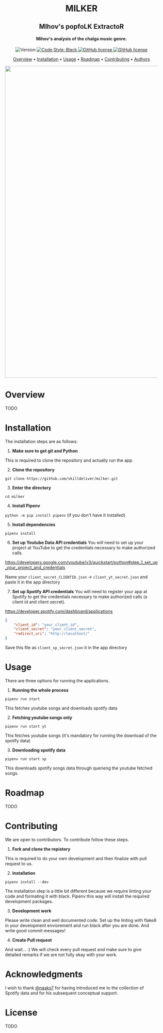 <h1 align="center">
MILKER
</h1>
<h2 align="center">
MIhov's popfoLK ExtractoR
</h2>
<h4 align="center">Mihov's analysis of the chalga music genre.</h4>

<div align="center">
	<a>
	    <img src="https://img.shields.io/github/v/tag/skilldeliver/milker" alt="Version">
	</a>
	<a href="https://github.com/ambv/black">
	    <img src="https://img.shields.io/badge/code%20style-black-000000.svg" alt="Code Style: Black">
	</a>
	<a href="https://github.com/skilldeliver/milker/blob/master/LICENSE">
	    <img src="https://img.shields.io/github/license/Naereen/StrapDown.js.svg" alt="GitHub license">
	</a>
	<a href="https://img.shields.io/badge/PRs-welcome-brightgreen.svg?style=flat-square">
	    <img src="https://img.shields.io/badge/PRs-welcome-brightgreen.svg?style=flat-square" alt="GitHub license">
	</a>
</div>

<p align="center">
  <a href="#overview">Overview</a>
  •
  <a href="#installation">Installation</a>
  •
  <a href="#usage">Usage</a>
  •
  <a href="#roadmapp">Roadmap</a>
  •
  <a href="#contributing">Contributing</a>
  •
  <a href="#authors-and-acknowledgment">Authors</a>
</p>

<p align="center">
  <img src="https://i.imgur.com/YwtAJTt.png" width="1024">
</p>

# Overview
TODO

# Installation
The installation steps are as follows:

1. **Make sure to get git and Python**

This is required to clone the repository and actually run the app.

2. **Clone the repository**

`git clone https://github.com/skilldeliver/milker.git`

3. **Enter the directory**

`cd milker`

4. **Install Pipenv**

`python -m pip install pipenv` (if you don't have it installed)

5. **Install dependencies**

`pipenv install`

6. **Set up Youtube Data API credentials**
You will need to set up your project at YouTube to get the credentials necessary to make authorized calls.

https://developers.google.com/youtube/v3/quickstart/python#step_1_set_up_your_project_and_credentials

Name your `client_secret_CLIENTID.json` -> `client_yt_secret.json` and paste it in the app directory 

7. **Set up Spotify API credentials**
You will need to register your app at Spotify to get the credentials necessary to make authorized calls (a client id and client secret).

https://developer.spotify.com/dashboard/applications

```json
{
	"client_id": "your_client_id",
	"client_secret": "your_client_secret",
	"redirect_uri": "http://localhost/"
}
```

Save this file as `client_sp_secret.json` it in the app directory 


# Usage
There are three options for running the applications.

1. **Running the whole process**

 `pipenv run start`

This fetches youtube songs and downloads spotify data

2. **Fetching youtube songs only**

 `pipenv run start yt`

This fetches youtube songs (it's mandatory for running the download of the spotify data)

3. **Downloading spotify data**

 `pipenv run start sp`

This downloads spotify songs data through querieng the youtube fetched songs. 

# Roadmap
TODO

# Contributing
We are open to contributors. To contribute follow these steps.

1. **Fork and clone the repistory**

This is required to do your own development and then finalize with pull request to us.

2. **Installation**

`pipenv install --dev` 

The installation step is a little bit different because we require linting your code 
and formating it with black. Pipenv this way will install the required development packages.

3. **Development work**

Please write clean and well documented code. Set up the linting with flake8 in your
development enviorement and run black after you are done. 
And write good commit messages! 

4. **Create Pull request**

And wait... :) We will check every pull request and make sure to give detailed remarks
if we are not fully okay with your work.

# Acknowledgments
I wish to thank [@nasko7](https://github.com/nasko7) for having introduced me to the collection of Spotify data and for his subsequent conceptual support.
# License
TODO	
